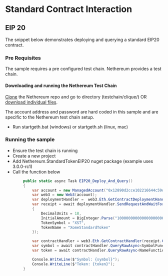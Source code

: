 # Standard Contract Interaction

## EIP 20

The snippet below demonstrates deploying and querying a standard EIP20 contract.

### Pre Requisites

The sample requires a pre configured test chain.  Nethereum provides a test chain.  

#### Downloading and running the Nethereum Test Chain
[Clone](https://github.com/Nethereum/Nethereum.git) the Nethereum repo and go to directory (testchain/clique/) OR [download individual files](https://github.com/Nethereum/Nethereum/tree/master/testchain/clique).

The account address and password are hard coded in this sample and are specific to the Nethereum test chain setup.

 - Run startgeth.bat (windows) or startgeth.sh (linux, mac)
 
 ### Running the sample
 - Ensure the test chain is running
 - Create a new project
 - Add Nethereum.StandardTokenEIP20 nuget package  (example uses 3.0.0-rc1)
 - Call the function below

``` csharp
        public static async Task EIP20_Deploy_And_Query()
        {
            var account = new ManagedAccount("0x12890d2cce102216644c59daE5baed380d84830c", "password");
            var web3 = new Web3(account);
            var deploymentHandler =  web3.Eth.GetContractDeploymentHandler<EIP20Deployment>();
            var receipt = await deploymentHandler.SendRequestAndWaitForReceiptAsync(new EIP20Deployment()
            {
                DecimalUnits = 18,
                InitialAmount = BigInteger.Parse("10000000000000000000000000"),
                TokenSymbol = "XST",
                TokenName = "XomeStandardToken"
            });

            var contractHandler = web3.Eth.GetContractHandler(receipt.ContractAddress);
            var symbol = await contractHandler.QueryRawAsync<SymbolFunction, StringBytes32Decoder, string>();
            var token = await contractHandler.QueryRawAsync<NameFunction, StringBytes32Decoder, string>();

            Console.WriteLine($"Symbol: {symbol}");
            Console.WriteLine($"Token: {token}");
        }
```
